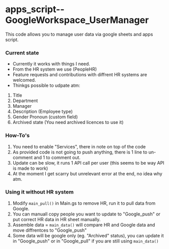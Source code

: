 # apps_script--GoogleWorkspace_UserManager
This code allows you to manage user data via google sheets and apps script.


### Current state
* Currently it works with things I need.
* From the HR system we use (PeopleHR)
* Feature requests and contributions with diffrent HR systems are welcomed.
* Thinkgs possible to udpate atm:
1. Title
2. Department
3. Manager
4. Description (Employee type)
5. Gender Pronoun (custom field)
6. Archived state (You need archived licences to use it)


### How-To's
1. You need to enable "Services", there in note on top of the code
2. As provided code is not going to push anything, there is 1 line to un-comment and 1 to comment out.
3. Update can be slow, it runs 1 API call per user (this seems to be way API is made to work)
4. At the moment I get scarry but unrelevant error at the end, no idea why atm.

### Using it without HR system
1. Modify `main_pull()` in Main.gs to remove HR, run it to pull data from Google.
2. You can manuall copy people you want to update to "Google_push" or put correct HR data in HR sheet manually.
3. Assemble data = `main_data()` will compare HR and Google data and move diffrentces to "Google_push"
4. Some data will be google only (eg. "Archived" status), you can update it in "Google_push" or in "Google_pull" if you are still using `main_data()`
